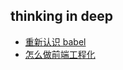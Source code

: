 ## thinking in deep

- [重新认识 babel](https://github.com/Jarweb/thinking-in-deep/issues/1)
- [怎么做前端工程化](https://github.com/Jarweb/thinking-in-deep/issues/2)
